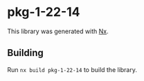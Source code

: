 # pkg-1-22-14

This library was generated with [Nx](https://nx.dev).

## Building

Run `nx build pkg-1-22-14` to build the library.
